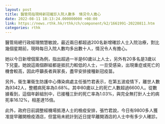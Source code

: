 ```yaml
---
layout: post
title: 醫管局指現時新冠確診入院人數多　情況令人擔心
date: 2022-08-11 18:13:24.000000000 +08:00
link: https://news.rthk.hk/rthk/ch/component/k2/1661991-20220811.htm
categories: rthk
---
```


醫管局總行政經理關慧敏說，最近兩日都超過200名新增確診人士入院治療，對比幾個星期前，現時每日入院人數均多出數十人，情況令人有擔心。

她以今日新增個案為例，指出超過一半是60歲以上人士，另外有20多名是3歲以下兒童。她說這兩個群組都是抵抗力較低的人士，一旦受感染，出現重症或死亡的機會較高，因此呼籲長者與家長，盡早安排接種新冠疫苗。

另外，衞生署衞生防護中心傳染病處主任張竹君表示，在第五波疫情下，離世人數為9342人，整體病死率為0.68%。其中80歲以上的死亡人數超過6600人。從數據看到，這個年齡組別中，已接種三針的死亡率為1.03%，與完全無打針人士的病死率16.12%，相差達15倍。

此外，政府日前調整經機場抵港人士的檢疫安排，張竹君說，今日有9800多人獲准提早離開檢疫酒店，但當局未統計到近日提早離開酒店的人士中有多少人確診。
